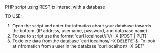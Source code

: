 PHP script using REST to interact with a database

TO USE:

1. Open the script and enter the infmation about your database towards the bottom. (IP address, username, password, and database name)
2. To use to script use the format 'curl localhost/<username>/<firstname>/<lastname>/<age>/<email>/<zipcode> -X [POST | PUT]'
3. To delete data from the database 'curl localhost/<username> -X DELETE'
$. To look at infromation from a user in the database 'curl localhost/<username> -X GET'

